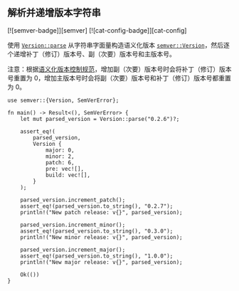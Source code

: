 ## 解析并递增版本字符串

<!--
> [development_tools/versioning/semver-increment.md](https://github.com/rust-lang-nursery/rust-cookbook/blob/master/src/development_tools/versioning/semver-increment.md)
> <br />
> commit b61c8e588ad8445de36cd5f28e99232b5f858a41 - 2020.06.01
-->

[![semver-badge]][semver] [![cat-config-badge]][cat-config]

使用 [`Version::parse`] 从字符串字面量构造语义化版本 [`semver::Version`]，然后逐个递增补丁（修订）版本号、副（次要）版本号和主版本号。

注意：根据[语义化版本控制规范][Semantic Versioning Specification]，增加副（次要）版本号时会将补丁（修订）版本号重置为 0，增加主版本号时会将副（次要）版本号和补丁（修订）版本号都重置为 0。

```rust,edition2018
use semver::{Version, SemVerError};

fn main() -> Result<(), SemVerError> {
    let mut parsed_version = Version::parse("0.2.6")?;

    assert_eq!(
        parsed_version,
        Version {
            major: 0,
            minor: 2,
            patch: 6,
            pre: vec![],
            build: vec![],
        }
    );

    parsed_version.increment_patch();
    assert_eq!(parsed_version.to_string(), "0.2.7");
    println!("New patch release: v{}", parsed_version);

    parsed_version.increment_minor();
    assert_eq!(parsed_version.to_string(), "0.3.0");
    println!("New minor release: v{}", parsed_version);

    parsed_version.increment_major();
    assert_eq!(parsed_version.to_string(), "1.0.0");
    println!("New major release: v{}", parsed_version);

    Ok(())
}
```

[`semver::Version`]: https://docs.rs/semver/*/semver/struct.Version.html
[`Version::parse`]: https://docs.rs/semver/*/semver/struct.Version.html#method.parse

[Semantic Versioning Specification]: http://semver.org/
